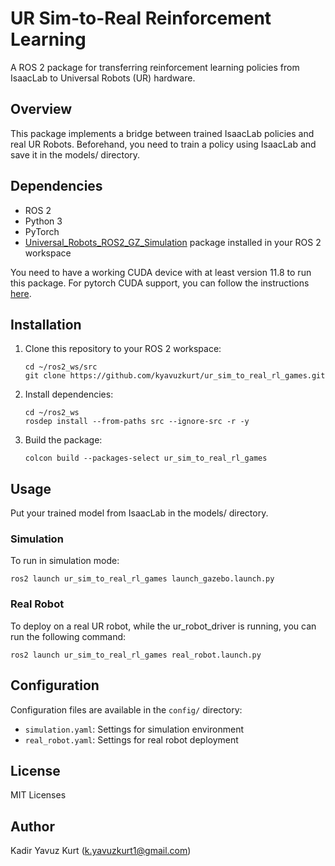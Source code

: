# UR Sim-to-Real Reinforcement Learning

A ROS 2 package for transferring reinforcement learning policies from IsaacLab to Universal Robots (UR) hardware.

## Overview

This package implements a bridge between trained IsaacLab policies and real UR Robots. Beforehand, you need to train a policy using IsaacLab and save it in the models/ directory. 

## Dependencies



- ROS 2
- Python 3
- PyTorch
- [Universal_Robots_ROS2_GZ_Simulation](https://github.com/UniversalRobots/Universal_Robots_ROS2_GZ_Simulation) package installed in your ROS 2 workspace

You need to have a working CUDA device with at least version 11.8 to run this package. For pytorch CUDA support, you can follow the instructions [here](https://pytorch.org/get-started/locally/).

## Installation

1. Clone this repository to your ROS 2 workspace:
   ```
   cd ~/ros2_ws/src
   git clone https://github.com/kyavuzkurt/ur_sim_to_real_rl_games.git
   ```

2. Install dependencies:
   ```
   cd ~/ros2_ws
   rosdep install --from-paths src --ignore-src -r -y
   ```

3. Build the package:
   ```
   colcon build --packages-select ur_sim_to_real_rl_games
   ```

## Usage
Put your trained model from IsaacLab in the models/ directory.


### Simulation

To run in simulation mode:
```
ros2 launch ur_sim_to_real_rl_games launch_gazebo.launch.py
```

### Real Robot

To deploy on a real UR robot, while the ur_robot_driver is running, you can run the following command:
```
ros2 launch ur_sim_to_real_rl_games real_robot.launch.py
```

## Configuration

Configuration files are available in the `config/` directory:
- `simulation.yaml`: Settings for simulation environment
- `real_robot.yaml`: Settings for real robot deployment

## License

MIT Licenses

## Author

Kadir Yavuz Kurt (k.yavuzkurt1@gmail.com)

